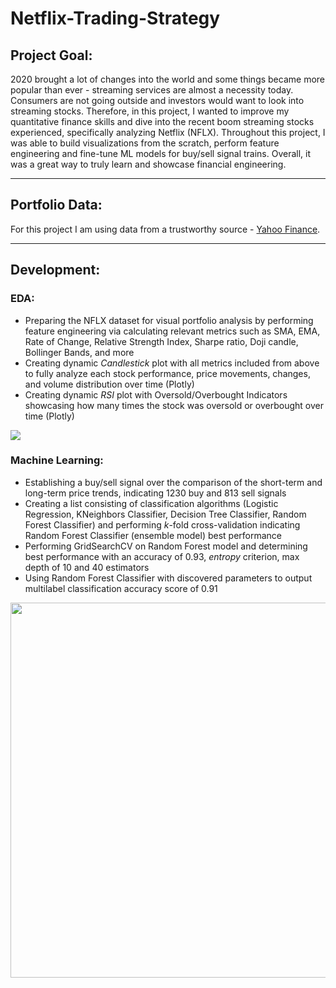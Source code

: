 # Netflix-Trading-Strategy

## Project Goal:
2020 brought a lot of changes into the world and some things became more popular than ever - streaming services are almost a necessity today. Consumers are not going outside and investors would want to look into streaming stocks. Therefore, in this project, I wanted to improve my quantitative finance skills and dive into the recent boom streaming stocks experienced, specifically analyzing Netflix (NFLX). Throughout this project, I was able to build visualizations from the scratch, perform feature engineering and fine-tune ML models for buy/sell signal trains. Overall, it was a great way to truly learn and showcase financial engineering.

---

## Portfolio Data:
For this project I am using data from a trustworthy source - [Yahoo Finance](https://finance.yahoo.com/).

---

## Development:
### EDA:
- Preparing the NFLX dataset for visual portfolio analysis by performing feature engineering via calculating relevant metrics such as SMA, EMA, Rate of Change, Relative Strength Index, Sharpe ratio, Doji candle, Bollinger Bands, and more
- Creating dynamic _Candlestick_ plot with all metrics included from above to fully analyze each stock performance, price movements, changes, and volume distribution over time (Plotly)
- Creating dynamic _RSI_ plot with Oversold/Overbought Indicators showcasing how many times the stock was oversold or overbought over time (Plotly)

<img src="https://user-images.githubusercontent.com/34199193/123125600-a48cec00-d416-11eb-9045-f9d25f6a84c1.gif">


### Machine Learning:
- Establishing a buy/sell signal over the comparison of the short-term and long-term price trends, indicating 1230 buy and 813 sell signals
- Creating a list consisting of classification algorithms (Logistic Regression, KNeighbors Classifier, Decision Tree Classifier, Random Forest Classifier) and performing _k_-fold cross-validation indicating Random Forest Classifier (ensemble model) best performance
-  Performing GridSearchCV on Random Forest model and determining best performance with an accuracy of 0.93, _entropy_ criterion, max depth of 10 and 40 estimators 
- Using Random Forest Classifier with discovered parameters to output multilabel classification accuracy score of 0.91

<img src="https://user-images.githubusercontent.com/34199193/123126334-4d3b4b80-d417-11eb-8a76-4ba63b8426bd.png" width=600>

